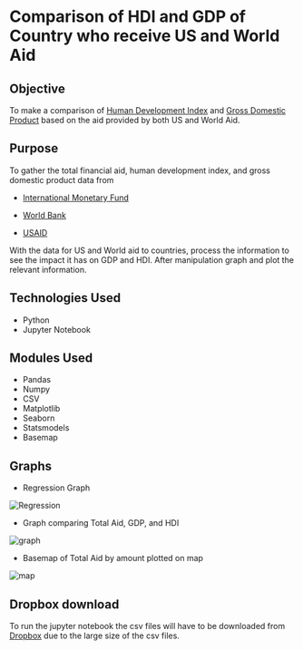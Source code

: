 # Comparison of HDI and GDP of Country who receive US and World Aid

## Objective

To make a comparison of [Human Development Index](http://hdr.undp.org/en/content/human-development-index-hdi) and [Gross Domestic Product](https://www.investopedia.com/terms/g/gdp.asp) based on the aid provided by both US and World Aid.

## Purpose

To gather the total financial aid, human development index, and gross domestic product data from 

- [International Monetary Fund](https://www.imf.org/external/pubs/ft/weo/2019/02/weodata/index.aspx)

- [World Bank](https://www.worldbank.org/)

- [USAID](https://explorer.usaid.gov/cd)

With the data for US and World aid to countries, process the information to see the impact it has on GDP and HDI.  After manipulation graph and plot the relevant information.

## Technologies Used

- Python
- Jupyter Notebook

## Modules Used

- Pandas
- Numpy
- CSV
- Matplotlib
- Seaborn
- Statsmodels
- Basemap

## Graphs

- Regression Graph
<img src="https://github.com/ktung1189/Project-1/blob/master/Regression.PNG" alt='Regression'>

- Graph comparing Total Aid, GDP, and HDI
<img src="https://github.com/ktung1189/Project-1/blob/master/Graph_HDI_GDP_Aid.png" alt='graph'>

- Basemap of Total Aid by amount plotted on map
<img src="https://github.com/ktung1189/Project-1/blob/master/Basemap.PNG" alt='map'>

## Dropbox download

To run the jupyter notebook the csv files will have to be downloaded from [Dropbox](https://www.dropbox.com/home/US%20and%20World%20GDP%20on%20HDI) due to the large size of the csv files.







